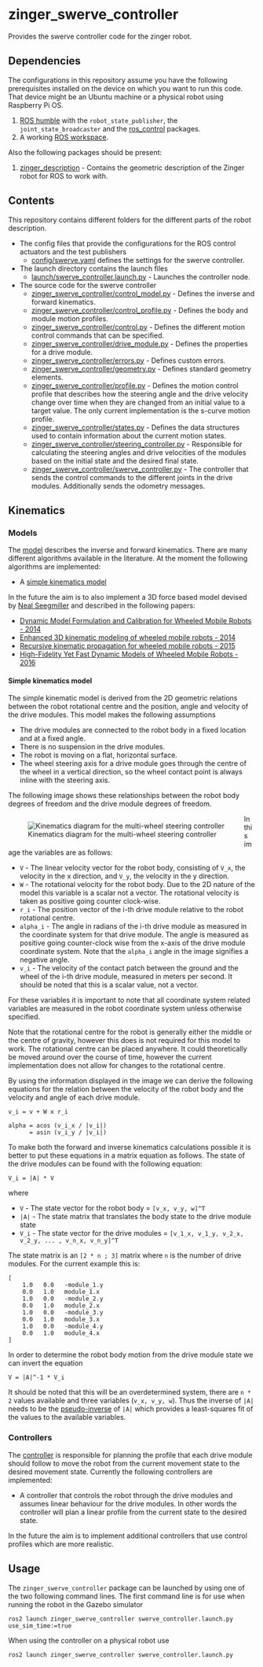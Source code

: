 # zinger_swerve_controller

Provides the swerve controller code for the zinger robot.

## Dependencies

The configurations in this repository assume you have the following prerequisites installed on the
device on which you want to run this code. That device might be an Ubuntu machine or a physical
robot using Raspberry Pi OS.

1. [ROS humble](https://docs.ros.org/en/humble/Releases/Release-Humble-Hawksbill.html) with the
   `robot_state_publisher`, the `joint_state_broadcaster` and the
   [ros_control](https://control.ros.org/master/index.html) packages.
1. A working [ROS workspace](https://docs.ros.org/en/humble/Tutorials/Beginner-Client-Libraries/Creating-A-Workspace/Creating-A-Workspace.html).

Also the following packages should be present:

1. [zinger_description](https://github.com/pvandervelde/zinger_description) - Contains the geometric
  description of the Zinger robot for ROS to work with.

## Contents

This repository contains different folders for the different parts of the robot description.

* The config files that provide the configurations for the ROS control actuators and the test publishers
  * [config/swerve.yaml](config/swerve.yaml) defines the settings for the swerve controller.
* The launch directory contains the launch files
  * [launch/swerve_controller.launch.py](launch/swerve_controller.launch.py) - Launches the controller node.
* The source code for the swerve controller
  * [zinger_swerve_controller/control_model.py](zinger_swerve_controller/control_model.py) - Defines the inverse and forward
    kinematics.
  * [zinger_swerve_controller/control_profile.py](zinger_swerve_controller/control_profile.py) - Defines the body and module
    motion profiles.
  * [zinger_swerve_controller/control.py](zinger_swerve_controller/control.py) - Defines the different motion control commands
    that can be specified.
  * [zinger_swerve_controller/drive_module.py](zinger_swerve_controller/drive_module.py) - Defines the properties for a
    drive module.
  * [zinger_swerve_controller/errors.py](zinger_swerve_controller/errors.py) - Defines custom errors.
  * [zinger_swerve_controller/geometry.py](zinger_swerve_controller/geometry.py) - Defines standard geometry elements.
  * [zinger_swerve_controller/profile.py](zinger_swerve_controller/profile.py) - Defines the motion control
    profile that describes how the steering angle and the drive velocity change over time when they are changed from an
    initial value to a target value. The only current implementation is the s-curve motion profile.
  * [zinger_swerve_controller/states.py](zinger_swerve_controller/states.py) - Defines the data structures used to contain
    information about the current motion states.
  * [zinger_swerve_controller/steering_controller.py](zinger_swerve_controller/steering_controller.py) - Responsible
    for calculating the steering angles and drive velocities of the modules based on the initial state and the
    desired final state.
  * [zinger_swerve_controller/swerve_controller.py](zinger_swerve_controller/swerve_controller.py) - The
    controller that sends the control commands to the different joints in the drive modules. Additionally sends
    the odometry messages.

## Kinematics

### Models

The [model](zinger_swerve_controller/control_model.py) describes the inverse and forward kinematics. There are many different
algorithms available in the literature. At the moment the following algorithms are implemented:

* A [simple kinematics model](https://www.chiefdelphi.com/t/paper-4-wheel-independent-drive-independent-steering-swerve/107383/5)

In the future the aim is to also implement a 3D force based model devised by
[Neal Seegmiller](https://scholar.google.co.nz/citations?hl=en&user=H10kxZgAAAAJ&view_op=list_works&sortby=pubdate) and
described in the following papers:

* [Dynamic Model Formulation and Calibration for Wheeled Mobile Robots - 2014](https://scholar.google.co.nz/citations?view_op=view_citation&hl=en&user=H10kxZgAAAAJ&sortby=pubdate&citation_for_view=H10kxZgAAAAJ:ufrVoPGSRksC)
* [Enhanced 3D kinematic modeling of wheeled mobile robots - 2014](https://scholar.google.co.nz/citations?view_op=view_citation&hl=en&user=H10kxZgAAAAJ&sortby=pubdate&citation_for_view=H10kxZgAAAAJ:YsMSGLbcyi4C)
* [Recursive kinematic propagation for wheeled mobile robots - 2015](https://scholar.google.co.nz/citations?view_op=view_citation&hl=en&user=H10kxZgAAAAJ&sortby=pubdate&citation_for_view=H10kxZgAAAAJ:Y0pCki6q_DkC)
* [High-Fidelity Yet Fast Dynamic Models of Wheeled Mobile Robots - 2016](https://scholar.google.co.nz/citations?view_op=view_citation&hl=en&user=H10kxZgAAAAJ&sortby=pubdate&citation_for_view=H10kxZgAAAAJ:Y0pCki6q_DkC)

#### Simple kinematics model

The simple kinematic model is derived from the 2D geometric relations between the robot rotational centre and the position,
angle and velocity of the drive modules. This model makes the following assumptions

* The drive modules are connected to the robot body in a fixed location and at a fixed angle.
* There is no suspension in the drive modules.
* The robot is moving on a flat, horizontal surface.
* The wheel steering axis for a drive module goes through the centre of the wheel in a vertical direction, so the wheel
  contact point is always inline with the steering axis.

The following image shows these relationships between the robot body degrees of freedom and the drive module degrees of
freedom.

<figure
    style="float:left"
    width="560"
    height="315">
<img alt="Kinematics diagram for the multi-wheel steering controller" src="doc/kinematics.png" />
<figcaption>Kinematics diagram for the multi-wheel steering controller</figcaption>
</figure>

In this image the variables are as follows:

* `V` - The linear velocity vector for the robot body, consisting of `V_x`, the velocity in the x direction, and `V_y`,
  the velocity in the y direction.
* `W` - The rotational velocity for the robot body. Due to the 2D nature of the model this variable is a scalar not a
  vector. The rotational velocity is taken as positive going counter clock-wise.
* `r_i` - The position vector of the i-th drive module relative to the robot rotational centre.
* `alpha_i` - The angle in radians of the i-th drive module as measured in the coordinate system for that drive module.
  The angle is measured as positive going counter-clock wise from the x-axis of the drive module coordinate system. Note
  that the `alpha_i` angle in the image signifies a negative angle.
* `v_i` - The velocity of the contact patch between the ground and the wheel of the i-th drive module, measured in meters
  per second. It should be noted that this is a scalar value, not a vector.

For these variables it is important to note that all coordinate system related variables are measured in the robot
coordinate system unless otherwise specified.

Note that the rotational centre for the robot is generally either the middle or the centre of gravity, however this does
is not required for this model to work. The rotational centre can be placed anywhere. It could theoretically be moved
around over the course of time, however the current implementation does not allow for changes to the rotational centre.

By using the information displayed in the image we can derive the following equations for the relation between the
velocity of the robot body and the velocity and angle of each drive module.

    v_i = v + W x r_i

    alpha = acos (v_i_x / |v_i|)
          = asin (v_i_y / |v_i|)

To make both the forward and inverse kinematics calculations possible it is better to put these equations in a matrix
equation as follows. The state of the drive modules can be found with the following equation:

    V_i = |A| * V

where

* `V` - The state vector for the robot body = `[v_x, v_y, w]^T`
* `|A|` - The state matrix that translates the body state to the drive module state
* `V_i` - The state vector for the drive modules = `[v_1_x, v_1_y, v_2_x, v_2_y, ... , v_n_x, v_n_y]^T`

The state matrix is an `[2 * n ; 3]` matrix where `n` is the number of drive modules. For the current example this is:

    [
        1.0   0.0   -module_1.y
        0.0   1.0   module_1.x
        1.0   0.0   -module_2.y
        0.0   1.0   module_2.x
        1.0   0.0   -module_3.y
        0.0   1.0   module_3.x
        1.0   0.0   -module_4.y
        0.0   1.0   module_4.x
    ]

In order to determine the robot body motion from the drive module state we can invert the equation

    V = |A|^-1 * V_i

It should be noted that this will be an overdetermined system, there are `n * 2` values available and three variables
(`v_x, v_y, w`). Thus the inverse of `|A|` needs to be the [pseudo-inverse](https://en.wikipedia.org/wiki/Moore%E2%80%93Penrose_inverse)
of `|A|` which provides a least-squares fit of the values to the available variables.

### Controllers

The [controller](zinger_swerve_controller/multi_wheel_steering_controller.py) is responsible for planning the profile that each
drive module should follow to move the robot from the current movement state to the desired movement state. Currently
the following controllers are implemented:

* A controller that controls the robot through the drive modules and assumes linear behaviour for the drive modules. In
  other words the controller will plan a linear profile from the current state to the desired state.

In the future the aim is to implement additional controllers that use control profiles which are more realistic.

## Usage

The `zinger_swerve_controller` package can be launched by using one of the two following command lines. The first
command line is for use when running the robot in the Gazebo simulator

    ros2 launch zinger_swerve_controller swerve_controller.launch.py use_sim_time:=true

When using the controller on a physical robot use

    ros2 launch zinger_swerve_controller swerve_controller.launch.py
